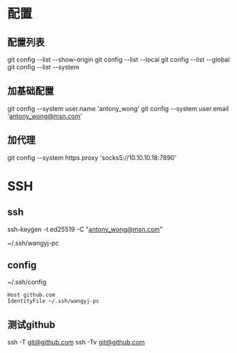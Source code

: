 # 配置

## 配置列表
git config --list --show-origin
git config --list --local
git config --list --global
git config --list --system

## 加基础配置
git config --system user.name 'antony_wong'
git config --system user.email 'antony_wong@msn.com'

## 加代理
git config --system https.proxy 'socks5://10.10.10.18:7890'



# SSH

## ssh
ssh-keygen -t ed25519 -C "antony_wong@msn.com"

~/.ssh/wangyj-pc

## config
~/.ssh/config
```
Host github.com
IdentityFile ~/.ssh/wangyj-pc
```

## 测试github
ssh -T git@github.com
ssh -Tv git@github.com


